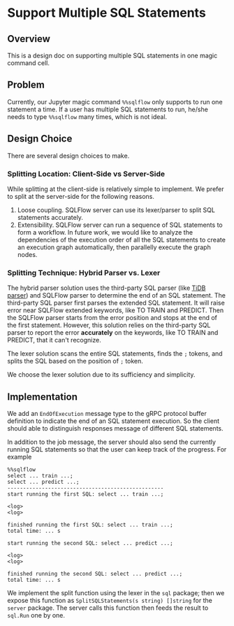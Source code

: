 # Support Multiple SQL Statements

## Overview

This is a design doc on supporting multiple SQL statements in one magic command cell.

## Problem

Currently, our Jupyter magic command `%%sqlflow` only supports to run one statement a time. If a user has multiple SQL statements to run, he/she needs to type `%%sqlflow` many times, which is not ideal.

## Design Choice

There are several design choices to make.

### Splitting Location: Client-Side vs Server-Side

While splitting at the client-side is relatively simple to implement. We prefer to split at the server-side for the following reasons.
1. Loose coupling. SQLFlow server can use its lexer/parser to split SQL statements accurately. 
1. Extensibility. SQLFlow server can run a sequence of SQL statements to form a workflow. In future work, we would like to analyze the dependencies of the execution order of all the SQL statements to create an execution graph automatically, then parallelly execute the graph nodes.

### Splitting Technique: Hybrid Parser vs. Lexer

The hybrid parser solution uses the third-party SQL parser (like [TiDB parser](https://github.com/pingcap/parser/blob/master/parser.y)) and SQLFlow parser to determine the end of an SQL statement. The third-party SQL parser first parses the extended SQL statement. It will raise error near SQLFlow extended keywords, like TO TRAIN and PREDICT. Then the SQLFlow parser starts from the error position and stops at the end of the first statement. However, this solution relies on the third-party SQL parser to report the error **accurately** on the keywords, like TO TRAIN and PREDICT, that it can't recognize.

The lexer solution scans the entire SQL statements, finds the `;` tokens, and splits the SQL based on the position of  `;` token.

We choose the lexer solution due to its sufficiency and simplicity.

## Implementation

We add an `EndOfExecution` message type to the gRPC protocol buffer definition to indicate the end of an SQL statement execution. So the client should able to distinguish responses message of different SQL statements.

In addition to the job message, the server should also send the currently running SQL statements so that the user can keep track of the progress. For example

```
%%sqlflow
select ... train ...;
select ... predict ...;
--------------------------------------------------
start running the first SQL: select ... train ...;

<log>
<log>

finished running the first SQL: select ... train ...;
total time: ... s

start running the second SQL: select ... predict ...;

<log>
<log>

finished running the second SQL: select ... predict ...;
total time: ... s
```

We implement the split function using the lexer in the `sql` package; then we expose this function as `SplitSQLStatements(s string) []string` for the `server` package. The server calls this function then feeds the result to `sql.Run` one by one.

